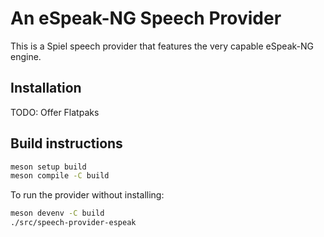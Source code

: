 # An eSpeak-NG Speech Provider

This is a Spiel speech provider that features the very capable eSpeak-NG engine.

## Installation

TODO: Offer Flatpaks

## Build instructions

```sh
meson setup build
meson compile -C build
```

To run the provider without installing:
```sh
meson devenv -C build
./src/speech-provider-espeak
```